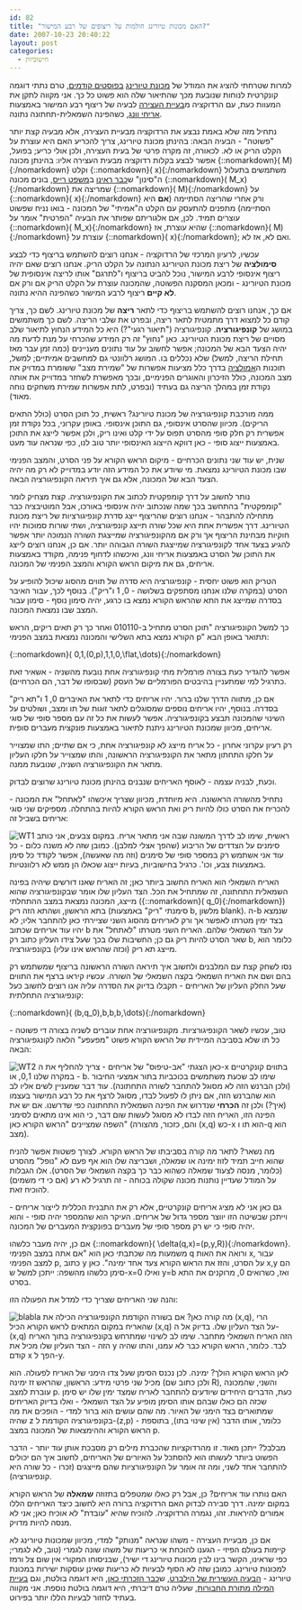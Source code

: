 ```yaml
---
id: 82
title: "האם מכונות טיורינג חולמות על ריצופים של רבע המישור?"
date: 2007-10-23 20:40:22
layout: post
categories: 
  - חישוביות
---
```

למרות שטרחתי להציג את המודל של <a href="http://he.wikipedia.org/wiki/%D7%9E%D7%9B%D7%95%D7%A0%D7%AA_%D7%98%D7%99%D7%95%D7%A8%D7%99%D7%A0%D7%92">מכונת טיורינג</a> <a href="http://www.gadial.net/?p=62">בפוסטים קודמים</a>, טרם נתתי דוגמה קונקרטית לנוחות שנובעת מכך שהתיאור שלה הוא פשוט כל כך. אני מקווה לתקן את המעוות כעת, עם הרדוקציה מ<a href="http://www.gadial.net/?p=64">בעיית העצירה</a> לבעיה של ריצוף רבע המישור באמצעות <a href="http://en.wikipedia.org/wiki/Wang_tile">אריחי וונג</a>, כשהפינה השמאלית-תחתונה נתונה.

נתחיל מזה שלא באמת נבצע את הרדוקציה מבעיית העצירה, אלא מבעיה קצת יותר "פשוטה" - הבעיה הבאה: בהינתן מכונת טיורינג, צריך להכריע האם היא עוצרת על הקלט הריק או לא. לכאורה, זה מקרה פרטי של בעית העצירה, ולכן אולי כריע; בפועל, אפשר לבצע בקלות רדוקציה מבעית העצירה אליו: בהינתן מכונה {::nomarkdown}\( M\){:/nomarkdown} וקלט {::nomarkdown}\( x\){:/nomarkdown} משתמשים בתעלול ה"סינון" ש<a href="http://www.gadial.net/?p=70">כבר ראינו</a> ב<a href="http://he.wikipedia.org/wiki/%D7%9E%D7%A9%D7%A4%D7%98_%D7%A8%D7%99%D7%99%D7%A1">משפט רייס</a>, בונים מכונה {::nomarkdown}\( M_x\){:/nomarkdown} שמריצה את {::nomarkdown}\( M\){:/nomarkdown} על {::nomarkdown}\( x\){:/nomarkdown} ורק אחרי שהריצה הסתיימה (<strong>אם</strong> היא הסתיימה) מתפנים להתעסק עם הקלט ה"אמיתי" של המכונה - בואו נניח שפשוט עוצרים תמיד. לכן, אם אלגוריתם שפותר את הבעיה "הפרטית" אומר על {::nomarkdown}\( M_x\){:/nomarkdown} שהיא עוצרת, אז {::nomarkdown}\( M\){:/nomarkdown} עוצרת על {::nomarkdown}\( x\){:/nomarkdown}; ואם לא, אז לא.

עכשיו, לרעיון המרכזי של הרדוקציה - אנחנו רוצים להשתמש בריצוף כדי לבצע <strong>סימולציה</strong> של ריצת מכונת הטיורינג הנתונה על הקלט הריק.  אנחנו רוצים שאם יהיה ריצוף אינסופי לרבע המישור, נוכל להביט בריצוף ו"לתרגם" אותו לריצה אינסופית של מכונת הטיורינג - ומכאן המסקנה הפשוטה, שהמכונה עוצרת על הקלט הריק אם ורק אם <strong>לא קיים</strong> ריצוף לרבע המישור כשהפינה ההיא נתונה.

אם כך, אנחנו רוצים להשתמש בריצוף כדי לתאר <strong>ריצה</strong> של מכונת טיורינג. לשם כך, צריך קודם כל למצוא דרך מתמטית לתאר ריצה, ובפרט את שלבי הריצה. לשם כך משתמשים במושג של <strong>קונפיגורציה</strong>. קונפיגורציה ("תיאור רגעי"?) היא כל המידע הנחוץ לתיאור שלב מסויים של ריצת מכונת הטיורינג. כאן "נחוץ" זה רק המידע שהכרחי על מנת לדעת מה יהיה הצעד הבא של המכונה; אפשר לחשוב על עוד נתונים מעניינים (כמה זמן עבר מאז תחילת הריצה, למשל) שלא נכללים בו. המושג רלוונטי גם למחשבים אמיתיים; למשל, תוכנות ה<a href="http://en.wikipedia.org/wiki/Emulator">אמולציה</a> בדרך כלל מציעות אפשרות של "שמירת מצב" ששומרת במדויק את מצב המכונה, כולל הזיכרון והאוגרים הפנימיים, ובכך מאפשרת לשחזר במדוייק את אותה נקודת זמן במהלך הריצה גם בעתיד (ובפרט, לתת אפשרות שמירת משחקים נוחה מאוד).

ממה מורכבת קונפיגורציה של מכונת טיורינג? ראשית, כל תוכן הסרט (כולל התאים הריקים). מכיוון שהסרט אינסופי, גם התוכן אינסופי. באופן עקרוני, בכל נקודת זמן אפשרית רק חלק סופי מהסרט תפוס על ידי קלט ואינו ריק, ולכן אפשר לייצג את התוכן באמצעות ייצוג סופי - כאן דווקא הייצוג האינסופי יותר טוב לנו, כפי שנראה עוד מעט.

שנית, יש עוד שני נתונים הכרחיים - מיקום הראש הקורא על פני הסרט, והמצב הפנימי שבו מכונת הטיורינג נמצאת. מי שיודע את כל המידע הזה יודע במדוייק לא רק מה יהיה הצעד הבא של המכונה, אלא גם איך תיראה הקונפיגורציה הבאה.

נותר לחשוב על דרך קומפקטית לכתוב את הקונפיגורציה. קצת מצחיק לומר "קומפקטית" בהתחשב בכך שמה שנכתוב יהיה אינסופי באורכו, אבל המוטיבציה כבר מתחילה להתבהר - אנחנו רוצים שהריצוף ייצג סדרת קונפיגורציות של ריצת מכונת הטיורינג. דרך אפשרית אחת היא שכל שורה תייצג קונפיגורציה, ושתי שורות סמוכות יהיו חוקיות מבחינת הריצוף אך ורק אם מהקונפיגורציה שמייצגת השורה הנמוכה יותר אפשר להגיע בצעד אחד לקונפיגורציה שמייצגת השורה הגבוהה יותר. אם כן, אנחנו רוצים לייצג את התוכן של הסרט באמצעות אריחי וונג, ואיכשהו לדחוף פנימה, מקודד באמצעות אריחים, גם את מיקום הראש הקורא והמצב הפנימי של המכונה.

הטריק הוא פשוט יחסית - קונפיגורציה היא סדרה של תווים מהסוג שיכול להופיע על הסרט (במקרה שלנו אנחנו מסתפקים בשלושה - 0, 1 ו"ריק"). בנוסף לכך, עבור האיבר בסדרה שמייצג את התא שהראש הקורא נמצא בו כרגע, יהיה סימון נוסף - סימון עבור המצב שבו נמצאת המכונה.

כך למשל הקונפיגורציה "תוכן הסרט מתחיל ב-010110 ואחר כך רק תאים ריקים, הראש הקורא נמצא בתא השלישי והמכונה נמצאת במצב הפנימי p" תתואר באופן הבא:

{::nomarkdown}\( 0,1,(0,p),1,1,0,\flat,\dots\){:/nomarkdown}

אפשר להגדיר כעת בצורה פורמלית מתי קונפיגורציה אחת נובעת מהשניה - אשאיר זאת כתרגיל למי שמתעניין בהיבטים הפורמליים של העסק (שבסופו של דבר, הם הכרחיים).

אם כן, מתווה הדרך שלנו ברור. יהיו אריחים כדי לתאר את האיברים 0, 1 ו"תא ריק" בסדרה. בנוסף, יהיו אריחים נוספים שמסוגלים לתאר זוגות של תו ומצב, ושולטים על השינוי שהמכונה תבצע בקונפיגורציה. אפשר לעשות את כל זה עם מספר סופי של סוגי אריחים, מכיוון שמכונת הטיורינג ניתנת לתיאור באמצעות פונקצית מעברים סופית.

רק רעיון עקרוני אחרון - כל אריח מייצג לא קונפיגורציה אחת, כי אם שתיים; התו שמצוייר על חלקו התחתון מתאר את הקונפיגורציה הראשונה, והתו שמצוייר על חלקו העליון מתאר את הקונפיגורציה השניה, שנובעת ממנה.

וכעת, לבניה עצמה - לאוסף האריחים שנבנים בהינתן מכונת טיורינג שרוצים לבדוק.

נתחיל מהשורה הראשונה. היא מיוחדת, מכיוון שצריך איכשהו "לאתחל" את המכונה - להכריח את הסרט כולו להיות ריק ואת הראש הקורא להיות בהתחלה. מספיקים שני סוגי אריחים בשביל זה:

<img src="http://www.gadial.net/wp-content/uploads/2007/10/wt1.png" alt="WT1" />
ראשית, שימו לב לדרך המשונה שבה אני מתאר אריח. במקום צבעים, אני כותב סימנים על הצדדים של הריבוע (שהפך אצלי למלבן). כמובן שזה לא משנה כלום - כל עוד אני אשתמש רק במספר סופי של סימנים (וזה מה שאעשה), אפשר לקודד כל סימן באמצעות צבע, וכו'. כרגיל בחישוביות, בעיות ייצוג שכאלו הן ממש לא רלוונטיות.

האריח השמאלי הוא  האריח החשוב ביותר כאן; זה האריח שאנו דורשים שיהיה בפינה השמאלית התחתונה, זה שמתחיל את הכל. הצד העליון שלו  אומר שבקונפיגורציה שהוא מייצג, המכונה נמצאת במצב ההתחלתי ({::nomarkdown}\( q_0\){:/nomarkdown}) בתא הראשון, ושהתא הזה ריק (סימנתי "ריק" באמצעות b, מלשון blank). ה-b שנמצא בצד ימין מטרתו לאפשר אך ורק לאריחים מהסוג השני שציירתי כאן להתחבר אליו; לא יהיו עוד אריחים שכתוב b על הצד השמאלי שלהם. האריח השני מטרתו "לאתחל" את שאר הסרט להיות ריק גם כן; החשיבות שלו בכך שעל צידו העליון כתוב רק b, כלומר הוא מייצג תא ריק (וכזה שהראש אינו עליו) בקונפיגורציה.

נסו לשחק קצת עם המלבנים ולחשוב איך תיראה השורה הראשונה בריצוף שמשתמש רק בהם ושם את האריח השמאלי בקצה השמאלי של השורה. עכשיו קיראו ברצף את התווים שעל החלק העליון של האריחים - תקבלו בדיוק את הסדרה עליה אנו רוצים לחשוב כעל קונפיגורציה התחלתית:

{::nomarkdown}\( (b,q_0),b,b,b,\dots\){:/nomarkdown}

טוב, עכשיו לשאר הקונפיגורציות. מקונפיגורציה אחת עוברים לשניה בצורה די פשוטה - כל תו שלא בסביבה המיידית של הראש הקורא פשוט "מפעפע" הלאה לקונגפיגורציה הבאה:

<img src="http://www.gadial.net/wp-content/uploads/2007/10/wt2.png" alt="WT2" />
כאן הצגתי "אב-טיפוס" של אריחים - צריך להחליף את ה-x בתווים קונקרטיים - במקרה שלנו 0,1, או b. שימו לב שכעת משתמשים בכוכביות בתור אמצעי החיבור (ולכן הברנש הזה לא מסוגל להתחבר לשורה התחתונה). עוד דבר שמעניין לשים אליו לב הוא שהברנש הזה, אם ניתן לו לפעול לבדו, מסוגל לרצף את כל רבע המישור בעצמו (איך?) ולכן זה <strong>הכרחי</strong> שנדרוש את הפינה השמאלית התחתונה כפי שדרשנו. אם יש את הפינה הזו, האריח הזה לבדו לא מסוגל לעשות שום דבר, כי הוא אינו מתאים לסימני השפה שמציינים "הראש הקורא כאן" (והם, כזכור, מהצורה (x,q) כש-x הוא תו ו-q הוא מצב).

מה נשאר? לתאר מה קורה בסביבתו של הראש הקורא. לצורך פשטות אפשר להניח שהוא חייב תמיד לזוז ימינה או שמאלה, ושבריצה שלו הוא אף פעם לא "נופל" מהסרט (כלומר, מנסה לצעוד שמאלה כשהוא כבר כך בקצה השמאלי של הסרט). אלו הגבלות על המודל שעדיין נותנות מכונה שקולה בכוחה - זה תרגיל לא רע (אם כי די משמים) להוכיח זאת.

גם כאן אני לא מציג אריחים קונקרטיים, אלא רק את התבנית הכללית לייצור אריחים - וייתכן שבשיטה הזו יווצר מספר גדול של אריחים. העיקר הוא שהמספר יהיה סופי - והוא יהיה סופי כי יש רק מספר סופי של מעברים בפונקצית המעברים של המכונה.

אם כן, יהיה מעבר כלשהו {::nomarkdown}\( \delta(q,x)=(p,y,R)\){:/nomarkdown}. משמעות מה שכתבתי כאן הוא "אם אתה במצב הפנימי q ורואה את האות x, עבור למצב הפנימי p, כתוב y על הסרט, והזז את הראש הקורא צעד אחד ימינה". כאן x,y הם סימן כלשהו מהשפה: ייתכן למשל ש-x=0 ואילו y=b ואז, כשרואים 0, מרוקנים את התא בסרט.

והנה שני האריחים שצריך כדי למדל את הפעולה הזו:

<img src="http://www.gadial.net/wp-content/uploads/2007/10/blabla.png" alt="blabla" />
מה קורה כאן? אם בשורה הקודמת הקונפיגורציה הכילה את (x,q), הרי שהאריח במקום המתאים לראש הקורא הכיל (x,q) על הצד העליון שלו. בדיוק אל ה-(x,q) הזה האריח השמאלי מתחבר. שימו לב לשינוי שמתרחש בקונפיגורציה בתוך האריח הזה - הצד העליון שלו מכיל את y לבד. כלומר, הראש הקורא כבר לא עמנו, והתו שהיה קודם x הפך ל-y.

לאן הראש הקורא הולך? ימינה. לכן נכנס הסימן שעל צדו הימני של האריח לפעולה. הוא מכיל שני פרטי מידע: הראשון, שהראש זז ימינה (ולכן כתוב שם R), והשני, שהמכונה עוברת למצב p. כעת, הדברים היחידים שיודעים להתחבר לאריח שמצד ימין שלו יש סימן שכזה הם כאלו שבהם אותו הסימן מופיע על הצד השמאלי - ואלו בדיוק האריחים שמתוארים בצד הימני של האיור. מה שהם עושים הוא ברור למדי - הופכים את מה שהיה z בקונפיגורציה הקודמת ל-(z,p)  - כלומר, אותו הדבר (אין שינוי בתו), בתוספת הראש הקורא וההימצאות של המכונה במצב p.

מבלבל? ייתכן מאוד. זו מהרדוקציות שהכברת מילים רק מסבכת אותן עוד יותר - הדבר הפשוט ביותר לעשותו הוא להסתכל על האיורים של האריחים, לחשוב איך הם יכולים להתחבר אחד לשני, ומה זה אומר על הקונפיגורציות שהם מייצגים (זכרו - כל שורה היא קונפיגורציה).

האם נותרו עוד אריחים? כן, אבל רק כאלו שמטפלים בתזוזה <strong>שמאלה</strong> של הראש הקורא במקום ימינה. דרך סבירה לבדוק האם הרדוקציה ברורה היא לחשוב כיצד האריחים הללו אמורים להיראות. זהו, נגמרה הרדוקציה. להוכיח שהיא "עובדת" לא אוכיח כאן; אני לא מנסה להיות מדויק.

אם כן, מבעיית העצירה - משהו שנראה "מנותק" למדי, מכיוון שמכונות טיורינג לא קיימות בעולם הפיזי - הגענו להוכחת אי כריעות של משהו שונה לגמרי (טוב, לא לגמרי; כפי שראינו, הקשר בינו לבין מכונות טיורינג די ישיר), שבניסוחו המקורי אין שום צל ורמז למכונות טיורינג. כמובן שזה לא הסוף לבעיות לא כריעות שאינן עוסקות ישירות במכונת טיורינג - <a href="http://he.wikipedia.org/wiki/%D7%94%D7%91%D7%A2%D7%99%D7%94_%D7%94%D7%A2%D7%A9%D7%99%D7%A8%D7%99%D7%AA_%D7%A9%D7%9C_%D7%94%D7%99%D7%9C%D7%91%D7%A8%D7%98">הבעיה העשירית של הילברט</a>, ש<a href="http://www.gadial.net/?p=58">כבר הזכרתי כאן</a>, היא דוגמה בולטת, וגם <a href="http://en.wikipedia.org/wiki/Word_problem_for_groups">בעיית המילה מתורת החבורות</a>, שעליה טרם דיברתי, היא דוגמה בולטת נוספת. אני מקווה בעתיד לחזור לבעיות הללו יותר בפירוט.
